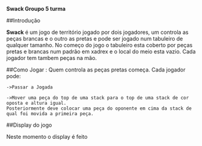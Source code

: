 **Swack Groupo 5 turma**

##Introdução

**Swack** é um jogo de território jogado por dois jogadores, um controla as peças brancas e o outro as pretas e pode ser jogado num tabuleiro de qualquer tamanho.
No começo do jogo o tabuleiro esta coberto por peças pretas e brancas num padrão em xadrex e o local do meio esta vazio. Cada jogador tem tambem peças na mão.


##Como Jogar :
    Quem controla as peças pretas começa.
    Cada jogador pode:

    ->Passar a Jogada

    ->Mover uma peça do top de uma stack para o top de uma stack de cor oposta e altura igual. 
    Posteriormente deve colocar uma peça do oponente em cima da stack de qual foi movida a primeira peça.


##Display do jogo

Neste momento o display é feito 